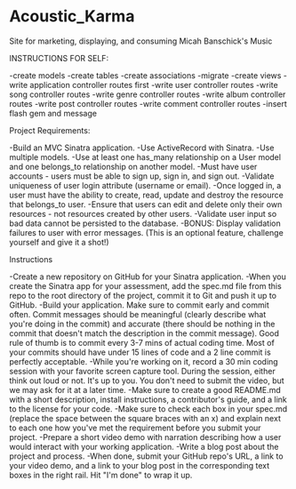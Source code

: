 # Acoustic_Karma
Site for marketing, displaying, and consuming Micah Banschick's Music

INSTRUCTIONS FOR SELF:

-create models
-create tables
-create associations
-migrate 
-create views
-write application controller routes first
-write user controller routes
-write song controller routes
-write genre controller routes
-write album controller routes
-write post controller routes
-write comment controller routes
-insert flash gem and message


Project Requirements:

-Build an MVC Sinatra application.
-Use ActiveRecord with Sinatra.
-Use multiple models.
-Use at least one has_many relationship on a User model and one belongs_to relationship on another model.
-Must have user accounts - users must be able to sign up, sign in, and sign out.
-Validate uniqueness of user login attribute (username or email).
-Once logged in, a user must have the ability to create, read, update and destroy the resource that belongs_to user.
-Ensure that users can edit and delete only their own resources - not resources created by other users.
-Validate user input so bad data cannot be persisted to the database.
-BONUS: Display validation failures to user with error messages. (This is an optional feature, challenge yourself and give it a shot!)

Instructions

-Create a new repository on GitHub for your Sinatra application.
-When you create the Sinatra app for your assessment, add the spec.md file from this repo to the root directory of the project, commit it to Git and push it up to GitHub.
-Build your application. Make sure to commit early and commit often. Commit messages should be meaningful (clearly describe what you're doing in the commit) and accurate (there should be nothing in the commit that doesn't match the description in the commit message). Good rule of thumb is to commit every 3-7 mins of actual coding time. Most of your commits should have under 15 lines of code and a 2 line commit is perfectly acceptable.
-While you're working on it, record a 30 min coding session with your favorite screen capture tool. During the session, either think out loud or not. It's up to you. You don't need to submit the video, but we may ask for it at a later time.
-Make sure to create a good README.md with a short description, install instructions, a contributor's guide, and a link to the license for your code.
-Make sure to check each box in your spec.md (replace the space between the square braces with an x) and explain next to each one how you've met the requirement before you submit your project.
-Prepare a short video demo with narration describing how a user would interact with your working application.
-Write a blog post about the project and process.
-When done, submit your GitHub repo's URL, a link to your video demo, and a link to your blog post in the corresponding text boxes in the right rail. Hit "I'm done" to wrap it up.